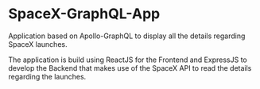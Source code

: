 # SpaceX-GraphQL-App

Application based on Apollo-GraphQL to display all the details regarding SpaceX launches. 

The application is build using ReactJS for the Frontend and ExpressJS to develop the Backend that makes use of the SpaceX API to read the details regarding the launches.
